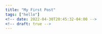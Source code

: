 ```yaml
---
title: "My First Post"
tags: ["hello"]
<!-- date: 2022-04-30T20:45:32-04:00 -->
<!-- draft: true -->
---
```


